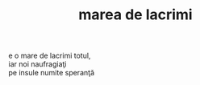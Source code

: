 ﻿---
title: marea de lacrimi
year: 1996
---

e o mare de lacrimi totul,  
iar noi naufragiaţi  
pe insule numite speranţă
